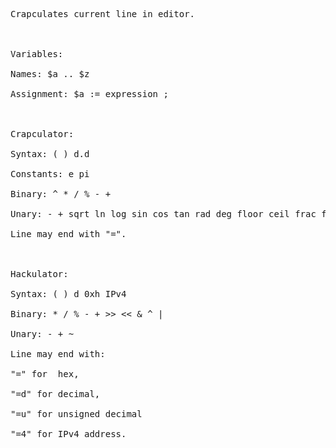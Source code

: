 <pre>Crapculates current line in editor.<br>
<br>
Variables:<br>
Names: $a .. $z<br>
Assignment: $a := expression ;<br>
<br>
Crapculator:<br>
Syntax: ( ) d.d<br>
Constants: e pi<br>
Binary: ^ * / % - +<br>
Unary: - + sqrt ln log sin cos tan rad deg floor ceil frac fac<br>
Line may end with "=".<br>
<br>
Hackulator:<br>
Syntax: ( ) d 0xh IPv4<br>
Binary: * / % - + >> << & ^ |<br>
Unary: - + ~<br>
Line may end with:<br>
"=" for  hex,<br>
"=d" for decimal,<br>
"=u" for unsigned decimal<br>
"=4" for IPv4 address.</pre>